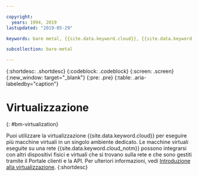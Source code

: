 ```yaml
---

copyright:
  years: 1994, 2019
lastupdated: "2019-05-29"

keywords: bare metal, {{site.data.keyword.cloud}}, {{site.data.keyword.cloud_notm}}

subcollection: bare-metal

---
```


{:shortdesc: .shortdesc}
{:codeblock: .codeblock}
{:screen: .screen}
{:new_window: target="_blank"}
{:pre: .pre}
{:table: .aria-labeledby="caption"}

# Virtualizzazione
{: #bm-virtualization}

Puoi utilizzare la virtualizzazione {{site.data.keyword.cloud}} per eseguire più macchine virtuali in un singolo ambiente dedicato. Le macchine virtuali eseguite su una rete {{site.data.keyword.cloud_notm}} possono integrarsi con altri dispositivi fisici e virtuali che si trovano sulla rete e che sono gestiti tramite il Portale clienti e la API. Per ulteriori informazioni, vedi [Introduzione alla virtualizzazione](/docs/virtualization?topic=Virtualization-getting-started#getting-started).
{:shortdesc}

